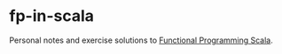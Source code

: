 fp-in-scala
===========

Personal notes and exercise solutions to [Functional Programming Scala](https://www.manning.com/books/functional-programming-in-scala).

